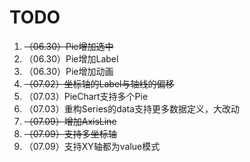 
# TODO

1. ~~（06.30）Pie增加选中~~
2. （06.30）Pie增加Label
3. （06.30）Pie增加动画
4. ~~（07.02）坐标轴的Label与轴线的偏移~~
5. （07.03）PieChart支持多个Pie
6. （07.03）重构Series的data支持更多数据定义，大改动
7. ~~（07.09）增加AxisLine~~
8. ~~（07.09）支持多坐标轴~~
9. （07.09）支持XY轴都为value模式
